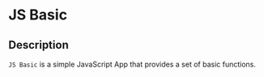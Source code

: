 # JS Basic

## Description
`JS Basic` is a simple JavaScript App that provides a set of basic functions.
